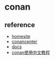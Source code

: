 # conan

## reference
- [homesite](https://conan.io/)
- [conancenter](https://conan.io/center/)
- [docs](https://docs.conan.io/en/latest/)
- [conan使用中文教程](http://blog.guorongfei.com/2018/04/23/conan-tutorial/)

